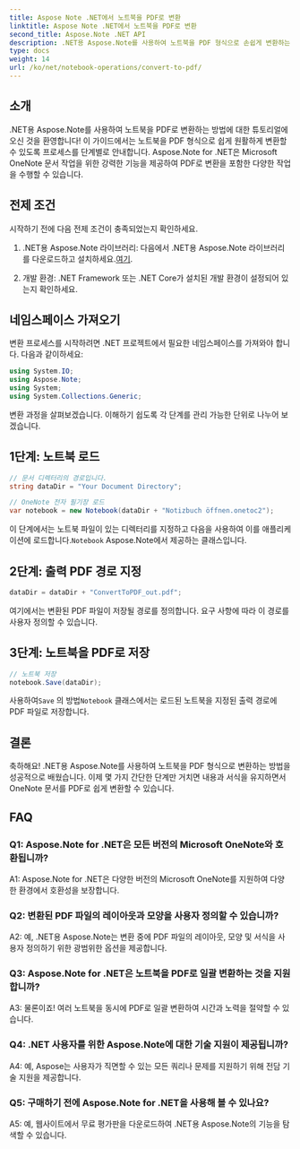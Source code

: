 ```yaml
---
title: Aspose Note .NET에서 노트북을 PDF로 변환
linktitle: Aspose Note .NET에서 노트북을 PDF로 변환
second_title: Aspose.Note .NET API
description: .NET용 Aspose.Note를 사용하여 노트북을 PDF 형식으로 손쉽게 변환하는 방법을 알아보세요. 콘텐츠와 서식을 원활하게 보존합니다.
type: docs
weight: 14
url: /ko/net/notebook-operations/convert-to-pdf/
---
```

## 소개

.NET용 Aspose.Note를 사용하여 노트북을 PDF로 변환하는 방법에 대한 튜토리얼에 오신 것을 환영합니다! 이 가이드에서는 노트북을 PDF 형식으로 쉽게 원활하게 변환할 수 있도록 프로세스를 단계별로 안내합니다. Aspose.Note for .NET은 Microsoft OneNote 문서 작업을 위한 강력한 기능을 제공하여 PDF로 변환을 포함한 다양한 작업을 수행할 수 있습니다.

## 전제 조건

시작하기 전에 다음 전제 조건이 충족되었는지 확인하세요.

1.  .NET용 Aspose.Note 라이브러리: 다음에서 .NET용 Aspose.Note 라이브러리를 다운로드하고 설치하세요.[여기](https://releases.aspose.com/note/net/).
   
2. 개발 환경: .NET Framework 또는 .NET Core가 설치된 개발 환경이 설정되어 있는지 확인하세요.

## 네임스페이스 가져오기

변환 프로세스를 시작하려면 .NET 프로젝트에서 필요한 네임스페이스를 가져와야 합니다. 다음과 같이하세요:

```csharp
using System.IO;
using Aspose.Note;
using System;
using System.Collections.Generic;
```

변환 과정을 살펴보겠습니다. 이해하기 쉽도록 각 단계를 관리 가능한 단위로 나누어 보겠습니다.

## 1단계: 노트북 로드

```csharp
// 문서 디렉터리의 경로입니다.
string dataDir = "Your Document Directory";

// OneNote 전자 필기장 로드
var notebook = new Notebook(dataDir + "Notizbuch öffnen.onetoc2");
```

 이 단계에서는 노트북 파일이 있는 디렉터리를 지정하고 다음을 사용하여 이를 애플리케이션에 로드합니다.`Notebook` Aspose.Note에서 제공하는 클래스입니다.

## 2단계: 출력 PDF 경로 지정

```csharp
dataDir = dataDir + "ConvertToPDF_out.pdf";
```

여기에서는 변환된 PDF 파일이 저장될 경로를 정의합니다. 요구 사항에 따라 이 경로를 사용자 정의할 수 있습니다.

## 3단계: 노트북을 PDF로 저장

```csharp
// 노트북 저장
notebook.Save(dataDir);
```

 사용하여`Save` 의 방법`Notebook` 클래스에서는 로드된 노트북을 지정된 출력 경로에 PDF 파일로 저장합니다.

## 결론

축하해요! .NET용 Aspose.Note를 사용하여 노트북을 PDF 형식으로 변환하는 방법을 성공적으로 배웠습니다. 이제 몇 가지 간단한 단계만 거치면 내용과 서식을 유지하면서 OneNote 문서를 PDF로 쉽게 변환할 수 있습니다.

## FAQ

### Q1: Aspose.Note for .NET은 모든 버전의 Microsoft OneNote와 호환됩니까?

A1: Aspose.Note for .NET은 다양한 버전의 Microsoft OneNote를 지원하여 다양한 환경에서 호환성을 보장합니다.

### Q2: 변환된 PDF 파일의 레이아웃과 모양을 사용자 정의할 수 있습니까?

A2: 예, .NET용 Aspose.Note는 변환 중에 PDF 파일의 레이아웃, 모양 및 서식을 사용자 정의하기 위한 광범위한 옵션을 제공합니다.

### Q3: Aspose.Note for .NET은 노트북을 PDF로 일괄 변환하는 것을 지원합니까?

A3: 물론이죠! 여러 노트북을 동시에 PDF로 일괄 변환하여 시간과 노력을 절약할 수 있습니다.

### Q4: .NET 사용자를 위한 Aspose.Note에 대한 기술 지원이 제공됩니까?

A4: 예, Aspose는 사용자가 직면할 수 있는 모든 쿼리나 문제를 지원하기 위해 전담 기술 지원을 제공합니다.

### Q5: 구매하기 전에 Aspose.Note for .NET을 사용해 볼 수 있나요?

A5: 예, 웹사이트에서 무료 평가판을 다운로드하여 .NET용 Aspose.Note의 기능을 탐색할 수 있습니다.